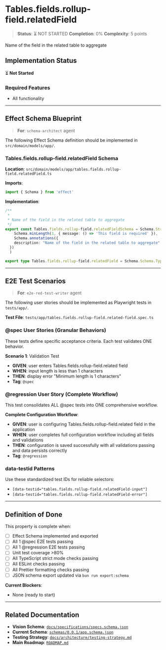 # Tables.fields.rollup-field.relatedField

> **Status**: ⏳ NOT STARTED
> **Completion**: 0%
> **Complexity**: 5 points

Name of the field in the related table to aggregate

## Implementation Status

⏳ **Not Started**

### Required Features

- All functionality

---

## Effect Schema Blueprint

> **For**: `schema-architect` agent

The following Effect Schema definition should be implemented in `src/domain/models/app/`.

### Tables.fields.rollup-field.relatedField Schema

**Location**: `src/domain/models/app/tables.fields.rollup-field.relatedField.ts`

**Imports**:

```typescript
import { Schema } from 'effect'
```

**Implementation**:

```typescript
/**
 *
 * Name of the field in the related table to aggregate
 */
export const Tables.fields.rollup-field.relatedFieldSchema = Schema.String.pipe(
    Schema.minLength(1, { message: () => 'This field is required' }),
    Schema.annotations({
    description: "Name of the field in the related table to aggregate"
  })
  )

export type Tables.fields.rollup-field.relatedField = Schema.Schema.Type<typeof Tables.fields.rollup-field.relatedFieldSchema>
```

---

## E2E Test Scenarios

> **For**: `e2e-red-test-writer` agent

The following user stories should be implemented as Playwright tests in `tests/app/`.

**Test File**: `tests/app/tables.fields.rollup-field.related-field.spec.ts`

### @spec User Stories (Granular Behaviors)

These tests define specific acceptance criteria. Each test validates ONE behavior.

**Scenario 1**: Validation Test

- **GIVEN**: user enters Tables.fields.rollup-field.related field
- **WHEN**: input length is less than 1 characters
- **THEN**: display error "Minimum length is 1 characters"
- **Tag**: `@spec`

### @regression User Story (Complete Workflow)

This test consolidates ALL @spec tests into ONE comprehensive workflow.

**Complete Configuration Workflow**:

- **GIVEN**: user is configuring Tables.fields.rollup-field.related field in the application
- **WHEN**: user completes full configuration workflow including all fields and validations
- **THEN**: configuration is saved successfully with all validations passing and data persists correctly
- **Tag**: `@regression`

### data-testid Patterns

Use these standardized test IDs for reliable selectors:

- `[data-testid="tables.fields.rollup-field.relatedField-input"]`
- `[data-testid="tables.fields.rollup-field.relatedField-error"]`

---

## Definition of Done

This property is complete when:

- [ ] Effect Schema implemented and exported
- [ ] All 1 @spec E2E tests passing
- [ ] All 1 @regression E2E tests passing
- [ ] Unit test coverage >80%
- [ ] All TypeScript strict mode checks passing
- [ ] All ESLint checks passing
- [ ] All Prettier formatting checks passing
- [ ] JSON schema export updated via `bun run export:schema`

**Current Blockers**:

- None (ready to start)

---

## Related Documentation

- **Vision Schema**: [`docs/specifications/specs.schema.json`](../specs.schema.json)
- **Current Schema**: [`schemas/0.0.1/app.schema.json`](../../schemas/0.0.1/app.schema.json)
- **Testing Strategy**: [`docs/architecture/testing-strategy.md`](../../architecture/testing-strategy.md)
- **Main Roadmap**: [`ROADMAP.md`](../../../ROADMAP.md)
